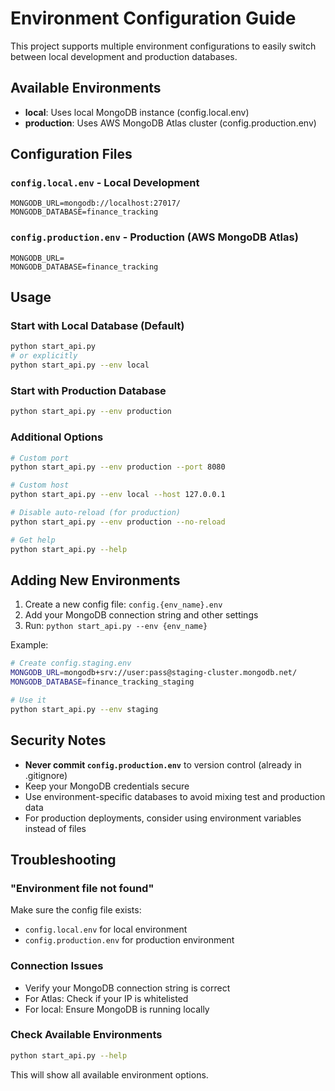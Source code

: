 # Environment Configuration Guide

This project supports multiple environment configurations to easily switch between local development and production databases.

## Available Environments

- **local**: Uses local MongoDB instance (config.local.env)
- **production**: Uses AWS MongoDB Atlas cluster (config.production.env)

## Configuration Files

### `config.local.env` - Local Development
```
MONGODB_URL=mongodb://localhost:27017/
MONGODB_DATABASE=finance_tracking
```

### `config.production.env` - Production (AWS MongoDB Atlas)
```
MONGODB_URL=
MONGODB_DATABASE=finance_tracking
```

## Usage

### Start with Local Database (Default)
```bash
python start_api.py
# or explicitly
python start_api.py --env local
```

### Start with Production Database
```bash
python start_api.py --env production
```

### Additional Options
```bash
# Custom port
python start_api.py --env production --port 8080

# Custom host
python start_api.py --env local --host 127.0.0.1

# Disable auto-reload (for production)
python start_api.py --env production --no-reload

# Get help
python start_api.py --help
```

## Adding New Environments

1. Create a new config file: `config.{env_name}.env`
2. Add your MongoDB connection string and other settings
3. Run: `python start_api.py --env {env_name}`

Example:
```bash
# Create config.staging.env
MONGODB_URL=mongodb+srv://user:pass@staging-cluster.mongodb.net/
MONGODB_DATABASE=finance_tracking_staging

# Use it
python start_api.py --env staging
```

## Security Notes

- **Never commit `config.production.env`** to version control (already in .gitignore)
- Keep your MongoDB credentials secure
- Use environment-specific databases to avoid mixing test and production data
- For production deployments, consider using environment variables instead of files

## Troubleshooting

### "Environment file not found"
Make sure the config file exists:
- `config.local.env` for local environment
- `config.production.env` for production environment

### Connection Issues
- Verify your MongoDB connection string is correct
- For Atlas: Check if your IP is whitelisted
- For local: Ensure MongoDB is running locally

### Check Available Environments
```bash
python start_api.py --help
```
This will show all available environment options.
